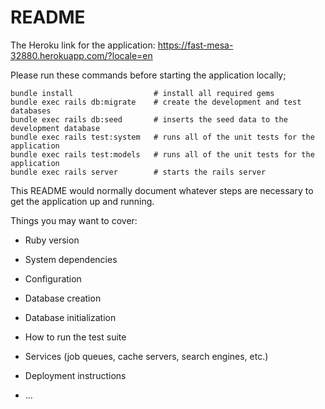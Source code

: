 # README

The Heroku link for the application: https://fast-mesa-32880.herokuapp.com/?locale=en

Please run these commands before starting the application locally;

```
bundle install                  # install all required gems
bundle exec rails db:migrate    # create the development and test databases
bundle exec rails db:seed       # inserts the seed data to the development database
bundle exec rails test:system   # runs all of the unit tests for the application
bundle exec rails test:models   # runs all of the unit tests for the application
bundle exec rails server        # starts the rails server
```

This README would normally document whatever steps are necessary to get the
application up and running.

Things you may want to cover:

* Ruby version

* System dependencies

* Configuration

* Database creation

* Database initialization

* How to run the test suite

* Services (job queues, cache servers, search engines, etc.)

* Deployment instructions

* ...
